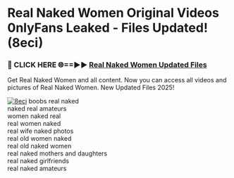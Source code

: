 # Real Naked Women Original Videos 0nlyFans Leaked - Files Updated! (8eci)

<h3>🔴 CLICK HERE 🌐==►► <a href="https://tinyurl.com/up5wt9bj" rel="nofollow">Real Naked Women Updated Files</a></h3>

Get Real Naked Women and all content. Now you can access all videos and pictures of Real Naked Women. New Updated Files 2025!

[![8eci](https://i.imgur.com/ABiUzMV.gif)](https://tinyurl.com/up5wt9bj)
boobs real naked<br>
naked real amateurs<br>
women naked real<br>
real women naked<br>
real wife naked photos<br>
real old women naked<br>
real old naked women<br>
real naked mothers and daughters<br>
real naked girlfriends<br>
real naked amateurs